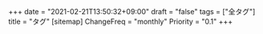 +++
date = "2021-02-21T13:50:32+09:00"
draft = "false"
tags = ["全タグ"]
title = "タグ"
[sitemap]
  ChangeFreq = "monthly"
  Priority = "0.1"
+++


